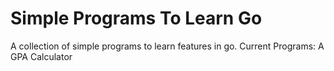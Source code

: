 # Simple Programs To Learn Go
 A collection of simple programs to learn features in go.
 Current Programs:
    A GPA Calculator
